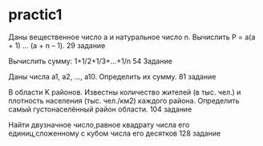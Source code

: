 # practic1

Даны вещественное число а и натуральное число n. Вычислить Р = а(а + 1) ... (а + n – 1). 29 задание

Вычислить сумму: 1+1/2+1/3+...+1/n 54 Задание

Даны числа а1, a2, …, а10. Определить их сумму. 81 задание

В области K районов. Известны количество жителей (в тыс. чел.) и плотность населения
(тыс. чел./км2)
каждого района. Определить самый густонаселённый район области. 104 задание

Найти двузначное число,равное квадрату числа его единиц,сложенному с кубом числа его десятков  128 задание
